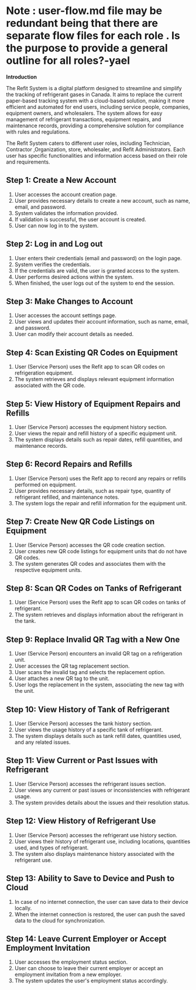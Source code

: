 
# Note : user-flow.md file may be redundant being that there are separate flow files for each role . Is the purpose to provide a general outline for all roles?-yael

**Introduction**

The Refit System is a digital platform designed to streamline and simplify the tracking of refrigerant gases in Canada. It aims to replace the current paper-based tracking system with a cloud-based solution, making it more efficient and automated for end users, including service people, companies, equipment owners, and wholesalers. The system allows for easy management of refrigerant transactions, equipment repairs, and maintenance records, providing a comprehensive solution for compliance with rules and regulations.

The Refit System caters to different user roles, including Technician, Contractor ,Organization, store, wholesaler, and Refit Administrators. Each user has specific functionalities and information access based on their role and requirements.





## Step 1: Create a New Account

1. User accesses the account creation page.
2. User provides necessary details to create a new account, such as name, email, and password.
3. System validates the information provided.
4. If validation is successful, the user account is created.
5. User can now log in to the system.

## Step 2: Log in and Log out

1. User enters their credentials (email and password) on the login page.
2. System verifies the credentials.
3. If the credentials are valid, the user is granted access to the system.
4. User performs desired actions within the system.
5. When finished, the user logs out of the system to end the session.

## Step 3: Make Changes to Account

1. User accesses the account settings page.
2. User views and updates their account information, such as name, email, and password.
3. User can modify their account details as needed.

## Step 4: Scan Existing QR Codes on Equipment

1. User (Service Person) uses the Refit app to scan QR codes on refrigeration equipment.
2. The system retrieves and displays relevant equipment information associated with the QR code.

## Step 5: View History of Equipment Repairs and Refills

1. User (Service Person) accesses the equipment history section.
2. User views the repair and refill history of a specific equipment unit.
3. The system displays details such as repair dates, refill quantities, and maintenance records.

## Step 6: Record Repairs and Refills

1. User (Service Person) uses the Refit app to record any repairs or refills performed on equipment.
2. User provides necessary details, such as repair type, quantity of refrigerant refilled, and maintenance notes.
3. The system logs the repair and refill information for the equipment unit.

## Step 7: Create New QR Code Listings on Equipment

1. User (Service Person) accesses the QR code creation section.
2. User creates new QR code listings for equipment units that do not have QR codes.
3. The system generates QR codes and associates them with the respective equipment units.

## Step 8: Scan QR Codes on Tanks of Refrigerant

1. User (Service Person) uses the Refit app to scan QR codes on tanks of refrigerant.
2. The system retrieves and displays information about the refrigerant in the tank.

## Step 9: Replace Invalid QR Tag with a New One

1. User (Service Person) encounters an invalid QR tag on a refrigeration unit.
2. User accesses the QR tag replacement section.
3. User scans the invalid tag and selects the replacement option.
4. User attaches a new QR tag to the unit.
5. User logs the replacement in the system, associating the new tag with the unit.

## Step 10: View History of Tank of Refrigerant

1. User (Service Person) accesses the tank history section.
2. User views the usage history of a specific tank of refrigerant.
3. The system displays details such as tank refill dates, quantities used, and any related issues.

## Step 11: View Current or Past Issues with Refrigerant

1. User (Service Person) accesses the refrigerant issues section.
2. User views any current or past issues or inconsistencies with refrigerant usage.
3. The system provides details about the issues and their resolution status.

## Step 12: View History of Refrigerant Use

1. User (Service Person) accesses the refrigerant use history section.
2. User views their history of refrigerant use, including locations, quantities used, and types of refrigerant.
3. The system also displays maintenance history associated with the refrigerant use.

## Step 13: Ability to Save to Device and Push to Cloud

1. In case of no internet connection, the user can save data to their device locally.
2. When the internet connection is restored, the user can push the saved data to the cloud for synchronization.

## Step 14: Leave Current Employer or Accept Employment Invitation

1. User accesses the employment status section.
2. User can choose to leave their current employer or accept an employment invitation from a new employer.
3. The system updates the user's employment status accordingly.






